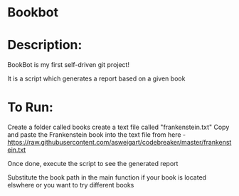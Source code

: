 # Bookbot

# Description:

BookBot is my first self-driven git project!

It is a script which generates a report based on a given book

# To Run:
Create a folder called books
create a text file called "frankenstein.txt"
Copy and paste the Frankenstein book into the text file from here - https://raw.githubusercontent.com/asweigart/codebreaker/master/frankenstein.txt

Once done, execute the script to see the generated report

Substitute the book path in the main function if your book is located elswhere or you want to try different books
